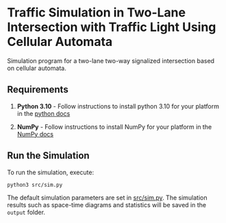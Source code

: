 # Traffic Simulation in Two-Lane Intersection with Traffic Light Using Cellular Automata

Simulation program for a two-lane two-way signalized intersection based on cellular automata.

## Requirements

1. **Python 3.10** - Follow instructions to install python 3.10 for your platform in the [python docs](https://docs.python.org/3.10/using/)

2. **NumPy** - Follow instructions to install NumPy for your platform in the [NumPy docs](https://numpy.org/install/)

## Run the Simulation
To run the simulation, execute:
```bash
python3 src/sim.py
```
The default simulation parameters are set in [src/sim.py](./src/sim.py). The simulation results such as space-time diagrams and statistics will be saved in the `output` folder.